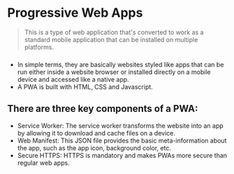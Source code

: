 # Progressive Web Apps
> This is a type of web application that's converted to work as a standard mobile application that can be installed on multiple platforms.
###
- In simple terms, they are basically websites styled like apps that can be run either inside a website browser or installed directly on a mobile device and accessed like a native app. 
- A PWA is built with HTML, CSS and Javascript.
## There are three key components of a PWA:

 -   Service Worker: The service worker transforms the website into an app by allowing it to download and cache files on a device.
 -  Web Manifest: This JSON file provides the basic meta-information about the app, such as the app icon, background color, etc.
 -  Secure HTTPS: HTTPS is mandatory and makes PWAs more secure than regular web apps. 
